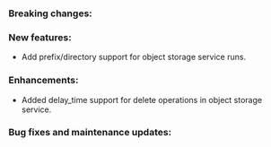 ### Breaking changes:

### New features:

-   Add prefix/directory support for object storage service runs.

### Enhancements:

-   Added delay_time support for delete operations in object storage service.

### Bug fixes and maintenance updates:
